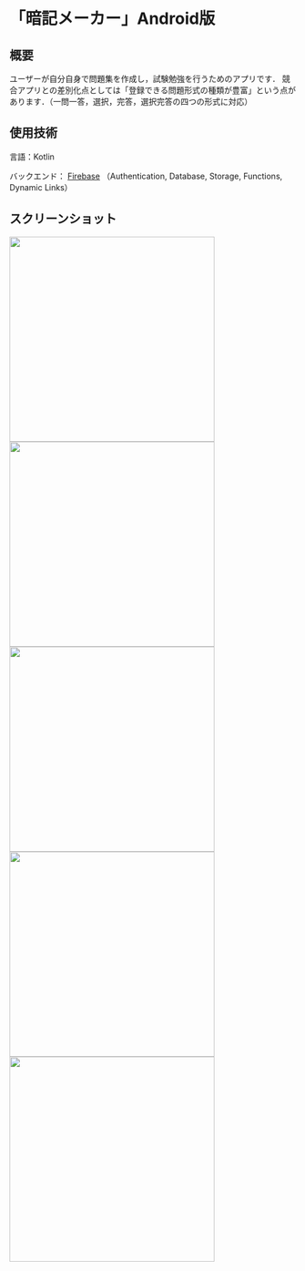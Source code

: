 # 「暗記メーカー」Android版

## 概要

ユーザーが自分自身で問題集を作成し，試験勉強を行うためのアプリです．
競合アプリとの差別化点としては「登録できる問題形式の種類が豊富」という点があります．（一問一答，選択，完答，選択完答の四つの形式に対応）

## 使用技術

言語：Kotlin

バックエンド： [Firebase](https://firebase.google.com/?hl=ja)
（Authentication, Database, Storage, Functions, Dynamic Links）

## スクリーンショット

<img src="https://user-images.githubusercontent.com/25548427/68521614-25e94680-02e6-11ea-9fba-9acaa3f679b9.png" width="360">
<img src="https://user-images.githubusercontent.com/25548427/68521601-02be9700-02e6-11ea-9911-a718e06c0648.png" width="360">
<img src="https://user-images.githubusercontent.com/25548427/68521603-06521e00-02e6-11ea-8f8d-dd591de211f5.png" width="360">
<img src="https://user-images.githubusercontent.com/25548427/68521606-0f42ef80-02e6-11ea-9a5f-f3e49949a29d.png" width="360">
<img src="https://user-images.githubusercontent.com/25548427/68521605-0c47ff00-02e6-11ea-9c58-52e9fa7161c5.png" width="360">
